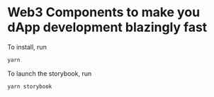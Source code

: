 # Web3 Components to make you dApp development blazingly fast

To install, run

```bash
yarn
```

To launch the storybook, run

```bash
yarn storybook
```
